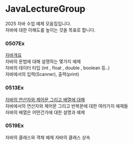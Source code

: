 # JavaLectureGroup
2025 자바 수업 예제 모음집입니다.<br>
자바에 대한 이해도를 높이는 것을 목표로 합니다.

### 0507Ex
[자바개요](https://gold-century-3b0.notion.site/43-JAVA-05-07-9-1ec3bfade93280a9818ac99e6a65fb0e)</br>
자바의 문법에 대해 설명하는 몇가지 예제</br>
자바의 데이터 타입 (int , float , double , boolean 등..)</br>
자바에서의 입력(Scanner), 출력(print)</br>

### 0513Ex
[자바의 연산자와 제어문 그리고 배열에 대해](https://gold-century-3b0.notion.site/46-JAVA-05-13-10-1f23bfade93280a4b51efd11189b8a05)</br>
자바에서의 연산자와 제어문 그리고 반복문에 대한 여러가지 예제들<br>
자바의 배열은 어떤건가에 대한 설명과 예제</br>

### 0519Ex
자바의 클래스와 객체 예제
자바의 클래스 상속

